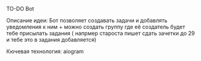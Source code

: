 TO-DO Bot

Описание идеи:
Бот позволяет создавать задачи и добавлять уведомления к ним + можно создать группу где её создатель будет тебе присылать задания ( напрмер староста пишет сдать зачетки до 29 и тебе это в задания добавляется)

Кючевая технология:
aiogram
